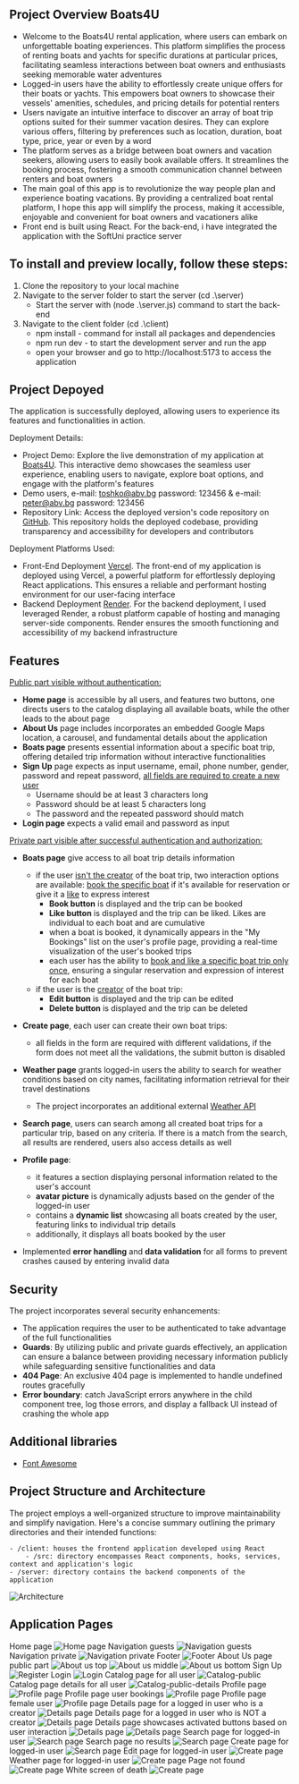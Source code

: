 ## Project Overview Boats4U 

- Welcome to the Boats4U rental application, where users can embark on unforgettable boating experiences. This platform simplifies the process of renting boats and yachts for specific durations at particular prices, facilitating seamless interactions between boat owners and enthusiasts seeking memorable water adventures
- Logged-in users have the ability to effortlessly create unique offers for their boats or yachts. This empowers boat owners to showcase their vessels' amenities, schedules, and pricing details for potential renters
- Users navigate an intuitive interface to discover an array of boat trip options suited for their summer vacation desires. They can explore various offers, filtering by preferences such as location, duration, boat type, price, year or even by a word
- The platform serves as a bridge between boat owners and vacation seekers, allowing users to easily book available offers. It streamlines the booking process, fostering a smooth communication channel between renters and boat owners
- The main goal of this app is to revolutionize the way people plan and experience boating vacations. By providing a centralized boat rental platform, I hope this app will simplify the process, making it accessible, enjoyable and convenient for boat owners and vacationers alike
- Front end is built using React. For the back-end, i have integrated the application with the SoftUni practice server

## To install and preview locally, follow these steps:

1. Clone the repository to your local machine
2. Navigate to the server folder to start the server (cd .\server\)
    - Start the server with (node .\server.js) command to start the back-end
3. Navigate to the client folder (cd .\client\)
    - npm install - command for install all packages and dependencies
    - npm run dev - to start the development server and run the app
    - open your browser and go to http://localhost:5173 to access the application

## Project Depoyed
The application is successfully deployed, allowing users to experience its features and functionalities in action.

Deployment Details:
- Project Demo: Explore the live demonstration of my application at [Boats4U](https://boats4u.vercel.app/).
  This interactive demo showcases the seamless user experience, enabling users to navigate, explore boat options, and engage with the platform's features
- Demo users, e-mail: toshko@abv.bg password: 123456 & e-mail: peter@abv.bg password: 123456
- Repository Link: Access the deployed version's code repository on [GitHub](https://github.com/TodorYBorisov/Boats4U-Deployed).
  This repository holds the deployed codebase, providing transparency and accessibility for developers and contributors

Deployment Platforms Used:
- Front-End Deployment [Vercel](https://vercel.com/). The front-end of my application is deployed using Vercel, a powerful platform for effortlessly deploying React applications. This ensures a reliable and performant hosting environment for our user-facing interface
- Backend Deployment [Render](https://render.com/). For the backend deployment, I used leveraged Render, a robust platform capable of hosting and managing server-side components. Render ensures the smooth functioning and accessibility of my backend infrastructure
  
## Features
<ins>Public part visible without authentication:</ins>
- **Home page** is accessible by all users, and features two buttons, one directs users to the catalog displaying all available boats, while the other leads to the about page
- **About Us** page includes incorporates an embedded Google Maps location, a carousel, and fundamental details about the application
- **Boats page** presents essential information about a specific boat trip, offering detailed trip information without interactive functionalities
- **Sign Up** page expects as input username, email, phone number, gender, password and repeat password, <ins>all fields are required to create a new user</ins>
    - Username should be at least 3 characters long
    - Password should be at least 5 characters long
    - The password and the repeated password should match
- **Login page** expects a valid email and password as input

<ins>Private part visible after successful authentication and authorization:</ins>
- **Boats page** give access to all boat trip details information
    - if the user <ins>isn't the creator</ins> of the boat trip, two interaction options are available: <ins>book the specific boat</ins> if it's available for reservation or give it a <ins>like</ins> to express interest
        - **Book button** is displayed and the trip can be booked
        - **Like button** is displayed and the trip can be liked. Likes are individual to each boat and are cumulative
        - when a boat is booked, it dynamically appears in the "My Bookings" list on the user's profile page, providing a real-time visualization of the user's booked trips 
        - each user has the ability to <ins>book and like a specific boat trip only once</ins>, ensuring a singular reservation and expression of interest for each boat
    - if the user is the <ins>creator</ins> of the boat trip:
        - **Edit button** is displayed and the trip can be edited
        - **Delete button** is displayed and the trip can be deleted

- **Create page**, each user can create their own boat trips:
    - all fields in the form are required with different validations, if the form does not meet all the validations, the submit button is disabled
 
-  **Weather page** grants logged-in users the ability to search for weather conditions based on city names, facilitating information retrieval for their travel destinations
    - The project incorporates an additional external [Weather API](https://rapidapi.com/)

- **Search page**, users can search among all created boat trips for a particular trip, based on any criteria. If there is a match from the search, all results are rendered, users also access details as well

- **Profile page**:
    - it features a section displaying personal information related to the user's account
    - **avatar picture** is dynamically adjusts based on the gender of the logged-in user
    - contains a **dynamic list** showcasing all boats created by the user, featuring links to individual trip details
    - additionally, it displays all boats booked by the user

- Implemented **error handling** and **data validation** for all forms to prevent crashes caused by entering invalid data

## Security
The project incorporates several security enhancements:
- The application requires the user to be authenticated to take advantage of the full functionalities
- **Guards**: By utilizing public and private guards effectively, an application can ensure a balance between providing necessary information publicly while safeguarding sensitive functionalities and data
- **404 Page**: An exclusive 404 page is implemented to handle undefined routes gracefully
- **Error boundary**: catch JavaScript errors anywhere in the child component tree, log those errors, and display a fallback UI instead of crashing the whole app

## Additional libraries
- [Font Awesome](https://fontawesome.com/)

## Project Structure and Architecture
The project employs a well-organized structure to improve maintainability and simplify navigation. Here's a concise summary outlining the primary directories and their intended functions:

    - /client: houses the frontend application developed using React
        - /src: directory encompasses React components, hooks, services, context and application's logic
    - /server: directory contains the backend components of the application

![Architecture](client/public/assets/screenshots/architecture.png)

## Application Pages
Home page 
![Home page](client/public/assets/screenshots/home-page.PNG)
Navigation guests
![Navigation guests](client/public/assets/screenshots/navigation-public.PNG)
Navigation private
![Navigation private](client/public/assets/screenshots/navigation-private.PNG)
Footer
![Footer](client/public/assets/screenshots/footer.PNG)
About Us page public part
![About us top](client/public/assets/screenshots/about-us-top.PNG)
![About us middle](client/public/assets/screenshots/about-us-middle.PNG)
![About us bottom](client/public/assets/screenshots/about-us-bottom.PNG)
Sign Up 
![Register](client/public/assets/screenshots/register-form.PNG)
Login 
![Login](client/public/assets/screenshots/login-form.PNG)
Catalog page for all user 
![Catalog-public](client/public/assets/screenshots/catalog-public.PNG)
Catalog page details for all user 
![Catalog-public-details](client/public/assets/screenshots/catalog-public-details.PNG)
Profile page
![Profile page](client/public/assets/screenshots/profile-top.PNG)
Profile page user bookings
![Profile page](client/public/assets/screenshots/profile-bottom.PNG)
Profile page female user
![Profile page](client/public/assets/screenshots/profile-top-female.PNG)
Details page for a logged in user who is a creator
![Details page](client/public/assets/screenshots/catalog-private-details-owner.PNG)
Details page for a logged in user who is NOT a creator
![Details page](client/public/assets/screenshots/catalog-private-details-not-owner.PNG)
Details page showcases activated buttons based on user interaction
![Details page](client/public/assets/screenshots/catalog-private-details-not-owner-functionalities.PNG)
![Details page](client/public/assets/screenshots/catalog-private-details-not-owner-functionalities-reserved.PNG)
Search page for logged-in user
![Search page](client/public/assets/screenshots/search-results.PNG)
Search page no results
![Search page](client/public/assets/screenshots/search-no-results.PNG)
Create page for logged-in user
![Search page](client/public/assets/screenshots/create-private-owner.PNG)
Edit page for logged-in user
![Create page](client/public/assets/screenshots/edit-private-owner.PNG)
Weather page for logged-in user
![Create page](client/public/assets/screenshots/weather.PNG)
Page not found
![Create page](client/public/assets/screenshots/page-not-found.PNG)
White screen of death
![Create page](client/public/assets/screenshots/white-screen.PNG)